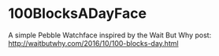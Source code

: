 # 100BlocksADayFace
A simple Pebble Watchface inspired by the Wait But Why post: http://waitbutwhy.com/2016/10/100-blocks-day.html
